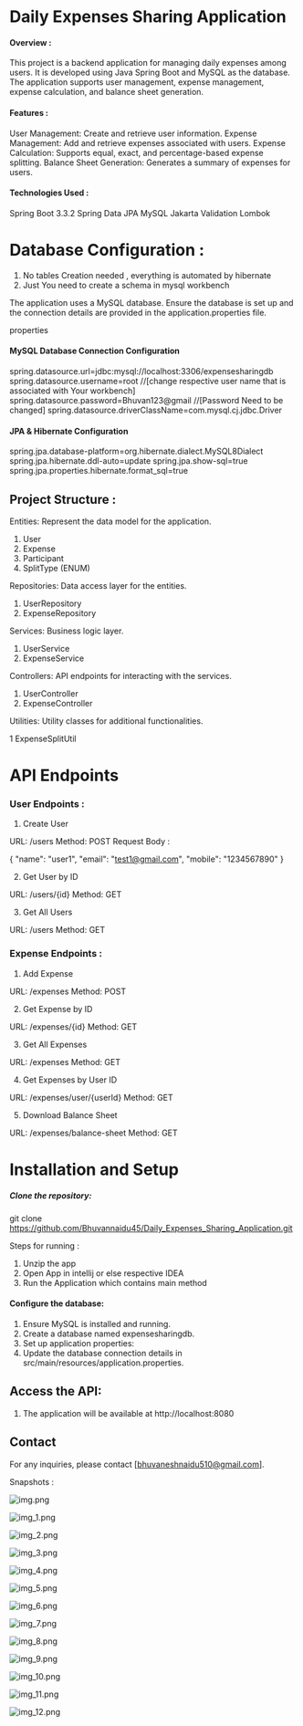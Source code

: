 # Daily Expenses Sharing Application

#### Overview :

This project is a backend application for managing daily expenses among users. It is developed using Java Spring Boot and MySQL as the database. The application supports user management, expense management, expense calculation, and balance sheet generation.

#### Features :

User Management: Create and retrieve user information.
Expense Management: Add and retrieve expenses associated with users.
Expense Calculation: Supports equal, exact, and percentage-based expense splitting.
Balance Sheet Generation: Generates a summary of expenses for users.


#### Technologies Used :

Spring Boot 3.3.2
Spring Data JPA
MySQL
Jakarta Validation
Lombok


# Database Configuration :

1. No tables Creation needed , everything is automated by hibernate
2. Just You need to create a schema in mysql workbench

The application uses a MySQL database. Ensure the database is set up and the connection details are provided in the application.properties file.

properties


#### MySQL Database Connection Configuration
spring.datasource.url=jdbc:mysql://localhost:3306/expensesharingdb
spring.datasource.username=root  //[change respective user name that is associated with Your workbench]
spring.datasource.password=Bhuvan123@gmail  //[Password Need to be changed]
spring.datasource.driverClassName=com.mysql.cj.jdbc.Driver

#### JPA & Hibernate Configuration
spring.jpa.database-platform=org.hibernate.dialect.MySQL8Dialect
spring.jpa.hibernate.ddl-auto=update
spring.jpa.show-sql=true
spring.jpa.properties.hibernate.format_sql=true



## Project Structure :

Entities: Represent the data model for the application.

1. User
2. Expense
3. Participant
4. SplitType (ENUM)

Repositories: Data access layer for the entities.

1. UserRepository
2. ExpenseRepository

Services: Business logic layer.

1. UserService
2. ExpenseService

Controllers: API endpoints for interacting with the services.

1. UserController
2. ExpenseController

Utilities: Utility classes for additional functionalities.

1 ExpenseSplitUtil


# API Endpoints

### User Endpoints :

1. Create User

URL: /users
Method: POST
Request Body :

{
  "name": "user1",
  "email": "test1@gmail.com",
  "mobile": "1234567890"
}

2. Get User by ID

URL: /users/{id}
Method: GET

3. Get All Users

URL: /users
Method: GET



### Expense Endpoints :

1. Add Expense

URL: /expenses
Method: POST

2. Get Expense by ID

URL: /expenses/{id}
Method: GET

3. Get All Expenses

URL: /expenses
Method: GET

4. Get Expenses by User ID

URL: /expenses/user/{userId}
Method: GET


5. Download Balance Sheet

URL: /expenses/balance-sheet
Method: GET


# Installation and Setup

##### Clone the repository:

git clone https://github.com/Bhuvannaidu45/Daily_Expenses_Sharing_Application.git

Steps for running :

1. Unzip the app
2. Open App in intellij or else respective IDEA
3. Run the Application which contains main method 

#### Configure the database:

1. Ensure MySQL is installed and running.
2. Create a database named expensesharingdb.
3. Set up application properties:
4. Update the database connection details in src/main/resources/application.properties.

## Access the API:
1. The application will be available at http://localhost:8080

## Contact
For any inquiries, please contact [bhuvaneshnaidu510@gmail.com].


Snapshots :

![img.png](img.png)

![img_1.png](img_1.png)

![img_2.png](img_2.png)

![img_3.png](img_3.png)

![img_4.png](img_4.png)

![img_5.png](img_5.png)

![img_6.png](img_6.png)

![img_7.png](img_7.png)

![img_8.png](img_8.png)

![img_9.png](img_9.png)

![img_10.png](img_10.png)

![img_11.png](img_11.png)

![img_12.png](img_12.png)

